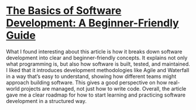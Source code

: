 # [The Basics of Software Development: A Beginner-Friendly Guide](https://wazobia.tech/blog/development/the-basics-of-software-development-a-beginner-friendly-guide?utm_source=chatgpt.com)

What I found interesting about this article is how it breaks down software development into clear and beginner-friendly concepts. It explains not only what programming is, but also how software is built, tested, and maintained. I liked that it introduces development methodologies like Agile and Waterfall in a way that’s easy to understand, showing how different teams might approach building software. This gives a good perspective on how real-world projects are managed, not just how to write code. Overall, the article gave me a clear roadmap for how to start learning and practicing software development in a structured way.